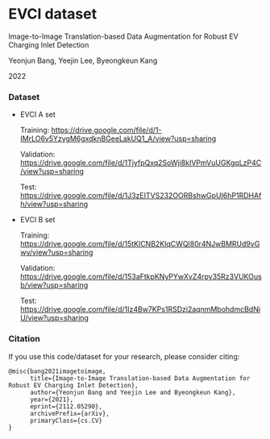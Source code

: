 # EVCI dataset

Image-to-Image Translation-based Data Augmentation for Robust EV Charging Inlet Detection 

Yeonjun Bang, Yeejin Lee, Byeongkeun Kang

2022


### Dataset

- EVCI A set

  Training: https://drive.google.com/file/d/1-IMrLO6v5YzygM6gxdknBGeeLakUQ1_A/view?usp=sharing

  Validation: https://drive.google.com/file/d/1TjyfpQxq2SoWji8kIVPmVuUGKgqLzP4C/view?usp=sharing

  Test: https://drive.google.com/file/d/1J3zEITVS232OORBshwGpUI6hP1RDHAfh/view?usp=sharing

- EVCI B set

  Training: https://drive.google.com/file/d/15tKlCNB2KIqCWQl80r4NJwBMRUd9vGwv/view?usp=sharing

  Validation: https://drive.google.com/file/d/153aFtkpKNyPYwXvZ4rpy35Rz3VUKOusb/view?usp=sharing

  Test: https://drive.google.com/file/d/1Iz4Bw7KPs1RSDzj2aqnmMbohdmcBdNiU/view?usp=sharing

### Citation
If you use this code/dataset for your research, please consider citing:
```
@misc{bang2021imagetoimage,
      title={Image-to-Image Translation-based Data Augmentation for Robust EV Charging Inlet Detection}, 
      author={Yeonjun Bang and Yeejin Lee and Byeongkeun Kang},
      year={2021},
      eprint={2112.05290},
      archivePrefix={arXiv},
      primaryClass={cs.CV}
}
```
